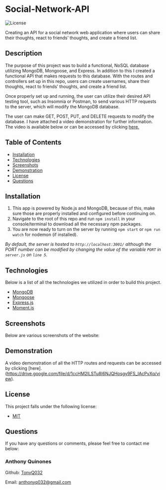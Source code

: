 # Social-Network-API
![License](https://img.shields.io/static/v1?label=License&message="MIT&color=BLUE)

Creating an API for a social network web application where users can share their thoughts, react to friends’ thoughts, and create a friend list.


## Description
The purpose of this project was to build a functional, NoSQL database utilizing MongoDB, Mongoose, and Express. In addition to this I created a functional API that makes requests to this database. With the routes and controllers set up in this repo, users can create usernames, share their thoughts, react to friends’ thoughts, and create a friend list.

Once properly set up and running, the user can utilize their desired API testing tool, such as Insomnia or Postman, to send various HTTP requests to the server, which will modify the MongoDB database.

The user can make GET, POST, PUT, and DELETE requests to modify the database. I have attached a video demonstration for further information. The video is available below or can be accessed by clicking [here.](https://drive.google.com/file/d/1ccHM2lLSTu8I6NJQHosgy9FS_IAcPvXq/view)


## Table of Contents
* [Installation](#installation)
* [Technologies](#technologies)
* [Screenshots](#screenshots)
* [Demonstration](#demonstration)
* [License](#license)
* [Questions](#questions)


## Installation

1. This app is powered by Node.js and MongoDB, because of this, make sure those are properly installed and configured before continuing on.
2. Navigate to the root of this repo and run `npm install` in your console/terminal to download all the necessary npm packages.
3. You are now ready to turn on the server by running `npm start` or `npm run watch` for nodemon (if installed).

*By default, the server is hosted to `http://localhost:3001/` although the PORT number can be modified by changing the value of the variable `PORT` in `server.js` on `line 5`.*


## Technologies
Below is a list of all the technologies we utilized in order to build this project.

* [MongoDB](https://www.mongodb.com)
* [Mongoose](https://mongoosejs.com)
* [Express.js](https://expressjs.com)
* [Moment.js](https://momentjs.com)


## Screenshots

Below are various screenshots of the website:


## Demonstration

A video demonstration of all the HTTP routes and requests can be accessed by clicking [here].(https://drive.google.com/file/d/1ccHM2lLSTu8I6NJQHosgy9FS_IAcPvXq/view).


## License

This project falls under the following license:
* [MIT](https://opensource.org/licenses/MIT)


## Questions
If you have any questions or comments, please feel free to contact me below: 

### Anthony Quinones
Github: [TonyQ032](https://github.com/TonyQ032) 

Email: anthonyq032@gmail.com
